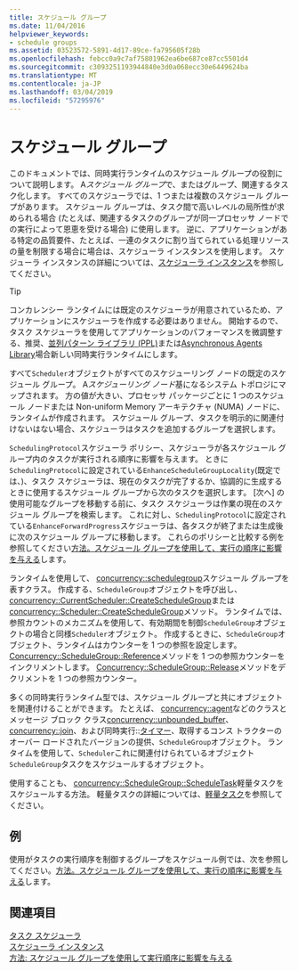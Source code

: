 ```yaml
---
title: スケジュール グループ
ms.date: 11/04/2016
helpviewer_keywords:
- schedule groups
ms.assetid: 03523572-5891-4d17-89ce-fa795605f28b
ms.openlocfilehash: febcc0a9c7af75801962ea6be687ce87cc5501d4
ms.sourcegitcommit: c3093251193944840e3d0a068ecc30e6449624ba
ms.translationtype: MT
ms.contentlocale: ja-JP
ms.lasthandoff: 03/04/2019
ms.locfileid: "57295976"
---
```

# <a name="schedule-groups"></a>スケジュール グループ

このドキュメントでは、同時実行ランタイムのスケジュール グループの役割について説明します。 A*スケジュール グループ*で、またはグループ、関連するタスク化します。 すべてのスケジューラでは、1 つまたは複数のスケジュール グループがあります。 スケジュール グループは、タスク間で高いレベルの局所性が求められる場合 (たとえば、関連するタスクのグループが同一プロセッサ ノードでの実行によって恩恵を受ける場合) に使用します。 逆に、アプリケーションがある特定の品質要件、たとえば、一連のタスクに割り当てられている処理リソースの量を制限する場合に場合は、スケジューラ インスタンスを使用します。 スケジューラ インスタンスの詳細については、[スケジューラ インスタンス](../../parallel/concrt/scheduler-instances.md)を参照してください。

> [!TIP]
>  コンカレンシー ランタイムには既定のスケジューラが用意されているため、アプリケーションにスケジューラを作成する必要はありません。 開始するので、タスク スケジューラを使用してアプリケーションのパフォーマンスを微調整する、推奨、[並列パターン ライブラリ (PPL)](../../parallel/concrt/parallel-patterns-library-ppl.md)または[Asynchronous Agents Library](../../parallel/concrt/asynchronous-agents-library.md)場合新しい同時実行ランタイムにします。

すべて`Scheduler`オブジェクトがすべてのスケジューリング ノードの既定のスケジュール グループ。 A*スケジューリング ノード*基になるシステム トポロジにマップされます。 方の値が大きい、プロセッサ パッケージごとに 1 つのスケジュール ノードまたは Non-uniform Memory アーキテクチャ (NUMA) ノードに、ランタイムが作成されます。 スケジュール グループ、タスクを明示的に関連付けないはない場合、スケジューラはタスクを追加するグループを選択します。

`SchedulingProtocol`スケジューラ ポリシー、スケジューラが各スケジュール グループ内のタスクが実行される順序に影響を与えます。 ときに`SchedulingProtocol`に設定されている`EnhanceScheduleGroupLocality`(既定では、)、タスク スケジューラは、現在のタスクが完了するか、協調的に生成するときに使用するスケジュール グループから次のタスクを選択します。 [次へ] の使用可能なグループを移動する前に、タスク スケジューラは作業の現在のスケジュール グループを検索します。 これに対し、`SchedulingProtocol`に設定されている`EnhanceForwardProgress`スケジューラは、各タスクが終了または生成後に次のスケジュール グループに移動します。 これらのポリシーと比較する例を参照してください[方法。スケジュール グループを使用して、実行の順序に影響を与える](../../parallel/concrt/how-to-use-schedule-groups-to-influence-order-of-execution.md)します。

ランタイムを使用して、 [concurrency::schedulegroup](../../parallel/concrt/reference/schedulegroup-class.md)スケジュール グループを表すクラス。 作成する、`ScheduleGroup`オブジェクトを呼び出し、 [concurrency::CurrentScheduler::CreateScheduleGroup](reference/currentscheduler-class.md#createschedulegroup)または[concurrency::Scheduler::CreateScheduleGroup](reference/scheduler-class.md#createschedulegroup)メソッド。 ランタイムでは、参照カウントのメカニズムを使用して、有効期間を制御`ScheduleGroup`オブジェクトの場合と同様`Scheduler`オブジェクト。 作成するときに、`ScheduleGroup`オブジェクト、ランタイムはカウンターを 1 つの参照を設定します。 [Concurrency::ScheduleGroup::Reference](reference/schedulegroup-class.md#reference)メソッドを 1 つの参照カウンターをインクリメントします。 [Concurrency::ScheduleGroup::Release](reference/schedulegroup-class.md#release)メソッドをデクリメントを 1 つの参照カウンター。

多くの同時実行ランタイム型では、スケジュール グループと共にオブジェクトを関連付けることができます。 たとえば、 [concurrency::agent](../../parallel/concrt/reference/agent-class.md)などのクラスとメッセージ ブロック クラス[concurrency::unbounded_buffer](reference/unbounded-buffer-class.md)、 [concurrency::join](../../parallel/concrt/reference/join-class.md)、および同時実行::[タイマー](reference/timer-class.md)、取得するコンス トラクターのオーバー ロードされたバージョンの提供、`ScheduleGroup`オブジェクト。 ランタイムを使用して、`Scheduler`これに関連付けられているオブジェクト`ScheduleGroup`タスクをスケジュールするオブジェクト。

使用することも、 [concurrency::ScheduleGroup::ScheduleTask](reference/schedulegroup-class.md#scheduletask)軽量タスクをスケジュールする方法。 軽量タスクの詳細については、[軽量タスク](../../parallel/concrt/lightweight-tasks.md)を参照してください。

## <a name="example"></a>例

使用がタスクの実行順序を制御するグループをスケジュール例では、次を参照してください。[方法。スケジュール グループを使用して、実行の順序に影響を与える](../../parallel/concrt/how-to-use-schedule-groups-to-influence-order-of-execution.md)します。

## <a name="see-also"></a>関連項目

[タスク スケジューラ](../../parallel/concrt/task-scheduler-concurrency-runtime.md)<br/>
[スケジューラ インスタンス](../../parallel/concrt/scheduler-instances.md)<br/>
[方法: スケジュール グループを使用して実行順序に影響を与える](../../parallel/concrt/how-to-use-schedule-groups-to-influence-order-of-execution.md)
